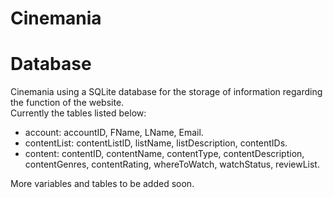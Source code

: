 # Cinemania


# Database
Cinemania using a SQLite database for the storage of information regarding the function of the website.  
Currently the tables listed below:
- account: accountID, FName, LName, Email.
- contentList: contentListID, listName, listDescription, contentIDs.
- content: contentID, contentName, contentType, contentDescription, contentGenres, contentRating, whereToWatch, watchStatus, reviewList.  

More variables and tables to be added soon.
